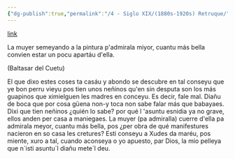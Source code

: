 ```yaml
---
{"dg-publish":true,"permalink":"/4 - Siglo XIX/(1880s-1920s) Retruque/","tags":["#Siglo_20","central","Pepín_de_Pría","escrito","Gijón","poema"]}
---
```


[link](https://asturies.com/cavedaynava/retruque.txt)

La muyer semeyando a la pintura
p'admirala miyor, cuantu más bella
convien estar un pocu apartáu d'ella.

(Baltasar del Cuetu) 

El que dixo estes coses ta casáu
y abondo se descubre en tal conseyu 
que ye bon perru vieyu 
pos tien unos neñinos 
qu'en sin desputa son los más guapinos 
que ximielguen les madres en conceyu. 
Es decir, fale mal. Diañu de boca 
que por cosa güena non-y  toca 
non sabe falar más que babayaes. 
Dixi que tien neñinos ¿quién lo sabe? 
por qué l 'asuntu esnidia ya no grave, 
ellos anden per casa a maniegaes. 
La muyer (pa admiralla) cuerre d'ella 
pa admirala meyor, cuantu más bella, 
pos ¿per obra de qué manifestures
nacieron en so casa les cretures?
Esti conseyu  a Xudes da maréu,
pos miente, xuro a tal, cuando aconseya
o yo apuesto, par Dios, la mio pelleya
que n´isti asuntu´l diañu mete´l deu.